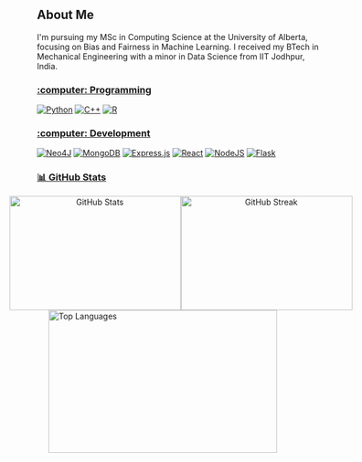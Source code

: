 ## About Me
I'm pursuing my MSc in Computing Science at the University of Alberta, focusing on Bias and Fairness in Machine Learning. I received my BTech in Mechanical Engineering with a minor in Data Science from IIT Jodhpur, India.



 <h3><u>:computer: Programming </u> </h3>

[![Python](https://img.shields.io/badge/Python-3776AB?logo=python&logoColor=fff)](#)
[![C++](https://img.shields.io/badge/C++-%2300599C.svg?logo=c%2B%2B&logoColor=white)](#)
[![R](https://img.shields.io/badge/R-%23276DC3.svg?logo=r&logoColor=white)](#)

<h3><u>:computer: Development </u> </h3>

[![Neo4J](https://img.shields.io/badge/Neo4j-008CC1?logo=neo4j&logoColor=white)](#)
[![MongoDB](https://img.shields.io/badge/MongoDB-%234ea94b.svg?logo=mongodb&logoColor=white)](#)
[![Express.js](https://img.shields.io/badge/Express.js-%23404d59.svg?logo=express&logoColor=%2361DAFB)](#)
[![React](https://img.shields.io/badge/React-%2320232a.svg?logo=react&logoColor=%2361DAFB)](#)
[![NodeJS](https://img.shields.io/badge/Node.js-6DA55F?logo=node.js&logoColor=white)](#)
[![Flask](https://img.shields.io/badge/Flask-000?logo=flask&logoColor=fff)](#)

<h3><u>📊 GitHub Stats </u> </h3>

<div align="center" style="display: flex; justify-content: center; align-items: center; height: 200px;">
  <img src="https://github-readme-stats.vercel.app/api?username=noopur-zambare&theme=radical&hide_border=false&include_all_commits=true&count_private=true" alt="GitHub Stats" style="height: 200px; width: 300px;" /> 
 <img src="https://github-readme-streak-stats.herokuapp.com/?user=noopur-zambare&theme=radical&hide_border=false" alt="GitHub Streak" style="height: 200px; width: 300px;"/>
</div>



  <img src="https://github-readme-stats.vercel.app/api/top-langs/?username=noopur-zambare&theme=radical&hide_border=false" alt="Top Languages" style="height: 250px; width: 400px; margin-left: 20px;" />


